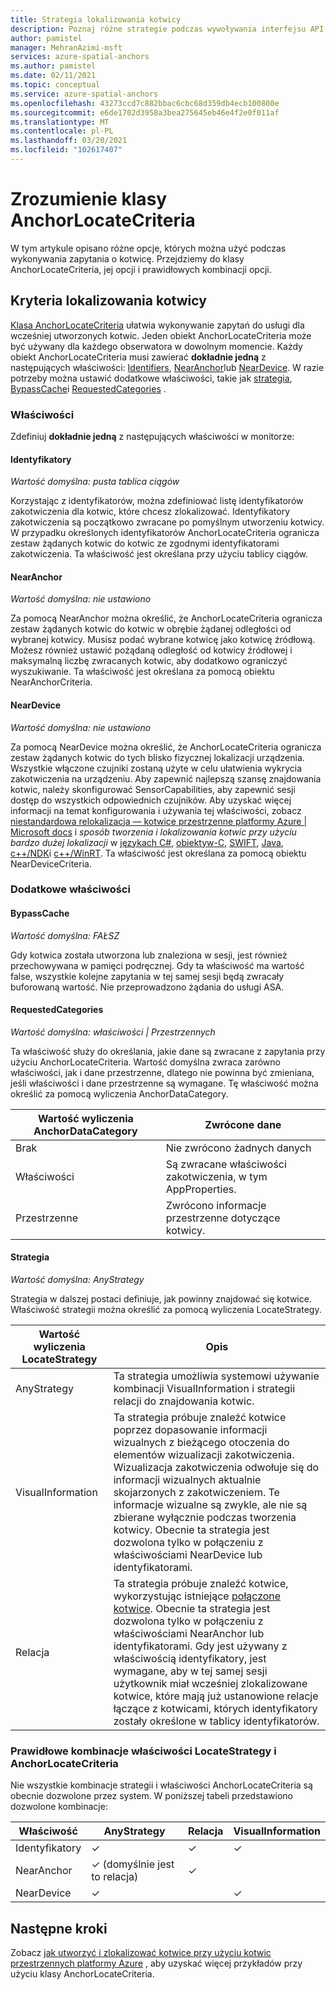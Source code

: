 ```yaml
---
title: Strategia lokalizowania kotwicy
description: Poznaj różne strategie podczas wywoływania interfejsu API lokalizowania
author: pamistel
manager: MehranAzimi-msft
services: azure-spatial-anchors
ms.author: pamistel
ms.date: 02/11/2021
ms.topic: conceptual
ms.service: azure-spatial-anchors
ms.openlocfilehash: 43273ccd7c882bbac6cbc68d359db4ecb100800e
ms.sourcegitcommit: e6de1702d3958a3bea275645eb46e4f2e0f011af
ms.translationtype: MT
ms.contentlocale: pl-PL
ms.lasthandoff: 03/20/2021
ms.locfileid: "102617407"
---
```

# <a name="understanding-the-anchorlocatecriteria-class"></a>Zrozumienie klasy AnchorLocateCriteria
W tym artykule opisano różne opcje, których można użyć podczas wykonywania zapytania o kotwicę. Przejdziemy do klasy AnchorLocateCriteria, jej opcji i prawidłowych kombinacji opcji.

## <a name="anchor-locate-criteria"></a>Kryteria lokalizowania kotwicy
[Klasa AnchorLocateCriteria](https://docs.microsoft.com/dotnet/api/microsoft.azure.spatialanchors.anchorlocatecriteria) ułatwia wykonywanie zapytań do usługi dla wcześniej utworzonych kotwic. Jeden obiekt AnchorLocateCriteria może być używany dla każdego obserwatora w dowolnym momencie. Każdy obiekt AnchorLocateCriteria musi zawierać **dokładnie jedną** z następujących właściwości: [Identifiers](#identifiers), [NearAnchor](#nearanchor)lub [NearDevice](#neardevice). W razie potrzeby można ustawić dodatkowe właściwości, takie jak [strategia](#strategy), [BypassCache](#bypasscache)i [RequestedCategories](#requestedcategories) . 

### <a name="properties"></a>Właściwości
Zdefiniuj **dokładnie jedną** z następujących właściwości w monitorze:
#### <a name="identifiers"></a>Identyfikatory
*Wartość domyślna: pusta tablica ciągów*

Korzystając z identyfikatorów, można zdefiniować listę identyfikatorów zakotwiczenia dla kotwic, które chcesz zlokalizować. Identyfikatory zakotwiczenia są początkowo zwracane po pomyślnym utworzeniu kotwicy. W przypadku określonych identyfikatorów AnchorLocateCriteria ogranicza zestaw żądanych kotwic do kotwic ze zgodnymi identyfikatorami zakotwiczenia. Ta właściwość jest określana przy użyciu tablicy ciągów. 

#### <a name="nearanchor"></a>NearAnchor
*Wartość domyślna: nie ustawiono*

Za pomocą NearAnchor można określić, że AnchorLocateCriteria ogranicza zestaw żądanych kotwic do kotwic w obrębie żądanej odległości od wybranej kotwicy. Musisz podać wybrane kotwicę jako kotwicę źródłową. Możesz również ustawić pożądaną odległość od kotwicy źródłowej i maksymalną liczbę zwracanych kotwic, aby dodatkowo ograniczyć wyszukiwanie.
Ta właściwość jest określana za pomocą obiektu NearAnchorCriteria.

#### <a name="neardevice"></a>NearDevice
*Wartość domyślna: nie ustawiono*

Za pomocą NearDevice można określić, że AnchorLocateCriteria ogranicza zestaw żądanych kotwic do tych blisko fizycznej lokalizacji urządzenia. Wszystkie włączone czujniki zostaną użyte w celu ułatwienia wykrycia zakotwiczenia na urządzeniu. Aby zapewnić najlepszą szansę znajdowania kotwic, należy skonfigurować SensorCapabilities, aby zapewnić sesji dostęp do wszystkich odpowiednich czujników. Aby uzyskać więcej informacji na temat konfigurowania i używania tej właściwości, zobacz [niestandardowa relokalizacja — kotwice przestrzenne platformy Azure | Microsoft docs](https://docs.microsoft.com/azure/spatial-anchors/concepts/coarse-reloc) i *sposób tworzenia i lokalizowania kotwic przy użyciu bardzo dużej lokalizacji* w [językach C#](https://docs.microsoft.com/azure/spatial-anchors/how-tos/set-up-coarse-reloc-unity), [obiektyw-C](https://docs.microsoft.com/azure/spatial-anchors/how-tos/set-up-coarse-reloc-unity), [SWIFT](https://docs.microsoft.com/azure/spatial-anchors/how-tos/set-up-coarse-reloc-swift), [Java](https://docs.microsoft.com/azure/spatial-anchors/how-tos/set-up-coarse-reloc-java), [c++/NDK](https://docs.microsoft.com/azure/spatial-anchors/how-tos/set-up-coarse-reloc-cpp-ndk)i [c++/WinRT](https://docs.microsoft.com/azure/spatial-anchors/how-tos/set-up-coarse-reloc-cpp-winrt).
Ta właściwość jest określana za pomocą obiektu NearDeviceCriteria.

### <a name="additional-properties"></a>Dodatkowe właściwości
#### <a name="bypasscache"></a>BypassCache
*Wartość domyślna: FAŁSZ*

Gdy kotwica została utworzona lub znaleziona w sesji, jest również przechowywana w pamięci podręcznej.  Gdy ta właściwość ma wartość false, wszystkie kolejne zapytania w tej samej sesji będą zwracały buforowaną wartość. Nie przeprowadzono żądania do usługi ASA.

#### <a name="requestedcategories"></a>RequestedCategories
*Wartość domyślna: właściwości | Przestrzennych*

Ta właściwość służy do określania, jakie dane są zwracane z zapytania przy użyciu AnchorLocateCriteria. Wartość domyślna zwraca zarówno właściwości, jak i dane przestrzenne, dlatego nie powinna być zmieniana, jeśli właściwości i dane przestrzenne są wymagane. Tę właściwość można określić za pomocą wyliczenia AnchorDataCategory.

Wartość wyliczenia AnchorDataCategory | Zwrócone dane
-----|------------
Brak | Nie zwrócono żadnych danych
Właściwości| Są zwracane właściwości zakotwiczenia, w tym AppProperties.
Przestrzenne| Zwrócono informacje przestrzenne dotyczące kotwicy.

#### <a name="strategy"></a>Strategia
*Wartość domyślna: AnyStrategy*

Strategia w dalszej postaci definiuje, jak powinny znajdować się kotwice. Właściwość strategii można określić za pomocą wyliczenia LocateStrategy.

Wartość wyliczenia LocateStrategy | Opis
---------------|------------
AnyStrategy | Ta strategia umożliwia systemowi używanie kombinacji VisualInformation i strategii relacji do znajdowania kotwic. 
VisualInformation|Ta strategia próbuje znaleźć kotwice poprzez dopasowanie informacji wizualnych z bieżącego otoczenia do elementów wizualizacji zakotwiczenia. Wizualizacja zakotwiczenia odwołuje się do informacji wizualnych aktualnie skojarzonych z zakotwiczeniem. Te informacje wizualne są zwykle, ale nie są zbierane wyłącznie podczas tworzenia kotwicy. Obecnie ta strategia jest dozwolona tylko w połączeniu z właściwościami NearDevice lub identyfikatorami.
Relacja|Ta strategia próbuje znaleźć kotwice, wykorzystując istniejące [połączone kotwice](https://docs.microsoft.com/azure/spatial-anchors/concepts/anchor-relationships-way-finding#connect-anchors). Obecnie ta strategia jest dozwolona tylko w połączeniu z właściwościami NearAnchor lub identyfikatorami. Gdy jest używany z właściwością identyfikatory, jest wymagane, aby w tej samej sesji użytkownik miał wcześniej zlokalizowane kotwice, które mają już ustanowione relacje łączące z kotwicami, których identyfikatory zostały określone w tablicy identyfikatorów. 


### <a name="valid-combinations-of-locatestrategy-and-anchorlocatecriteria-properties"></a>Prawidłowe kombinacje właściwości LocateStrategy i AnchorLocateCriteria 

Nie wszystkie kombinacje strategii i właściwości AnchorLocateCriteria są obecnie dozwolone przez system. W poniższej tabeli przedstawiono dozwolone kombinacje:



Właściwość | AnyStrategy | Relacja | VisualInformation
-------- | ------------|--------------|-------------------
Identyfikatory | &check;    | &check;     | &check;
NearAnchor  | &check;   (domyślnie jest to relacja) | &check;    | 
NearDevice  | &check;    |   | &check;




## <a name="next-steps"></a>Następne kroki

Zobacz [jak utworzyć i zlokalizować kotwice przy użyciu kotwic przestrzennych platformy Azure](https://docs.microsoft.com/azure/spatial-anchors/create-locate-anchors-overview) , aby uzyskać więcej przykładów przy użyciu klasy AnchorLocateCriteria.